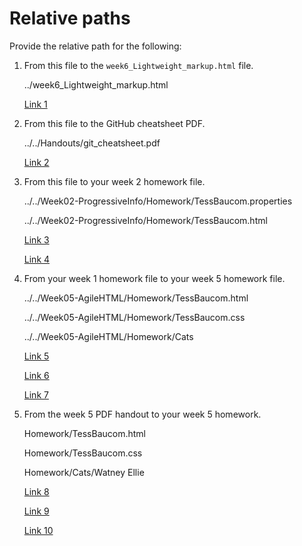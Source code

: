 # Relative paths

Provide the relative path for the following:

1. From this file to the `week6_Lightweight_markup.html` file.

	../week6_Lightweight_markup.html
	
	[Link 1](../week6_Lightweight_markup.html)
	
	
1. From this file to the GitHub cheatsheet PDF.

	../../Handouts/git_cheatsheet.pdf
	
	[Link 2](../../Handouts/git_cheatsheet.pdf)
	

1. From this file to your week 2 homework file.

	../../Week02-ProgressiveInfo/Homework/TessBaucom.properties
	
	../../Week02-ProgressiveInfo/Homework/TessBaucom.html
	
	[Link 3](../../Week02-ProgressiveInfo/Homework/TessBaucom.properties)
	
	[Link 4](../../Week02-ProgressiveInfo/Homework/TessBaucom.html)
	

1. From your week 1 homework file to your week 5 homework file.

	../../Week05-AgileHTML/Homework/TessBaucom.html
	
	../../Week05-AgileHTML/Homework/TessBaucom.css
	
	../../Week05-AgileHTML/Homework/Cats
	
	[Link 5](../../Week05-AgileHTML/Homework/TessBaucom.html)
	
	[Link 6](../../Week05-AgileHTML/Homework/TessBaucom.css)
	
	[Link 7](../../Week05-AgileHTML/Homework/Cats)
	

1. From the week 5 PDF handout to your week 5 homework.

	Homework/TessBaucom.html
	
	Homework/TessBaucom.css
	
	Homework/Cats/Watney Ellie
	
	[Link 8](../../Week05-AgileHTML/Homework/TessBaucom.html)

	[Link 9](../../Week05-AgileHTML/Homework/TessBaucom.css)
	
	[Link 10](../../Week05-AgileHTML/Homework/Cats)
	